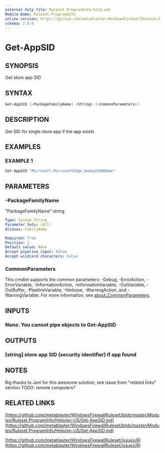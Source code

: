 ```yaml
---
external help file: Ruleset.ProgramInfo-help.xml
Module Name: Ruleset.ProgramInfo
online version: https://github.com/metablaster/WindowsFirewallRuleset/blob/master/Modules/Ruleset.ProgramInfo/Help/en-US/Get-AppSID.md
schema: 2.0.0
---
```


# Get-AppSID

## SYNOPSIS

Get store app SID

## SYNTAX

```powershell
Get-AppSID [-PackageFamilyName] <String> [<CommonParameters>]
```

## DESCRIPTION

Get SID for single store app if the app exists

## EXAMPLES

### EXAMPLE 1

```powershell
Get-AppSID "Microsoft.MicrosoftEdge_8wekyb3d8bbwe"
```

## PARAMETERS

### -PackageFamilyName

"PackageFamilyName" string

```yaml
Type: System.String
Parameter Sets: (All)
Aliases: FamilyName

Required: True
Position: 1
Default value: None
Accept pipeline input: False
Accept wildcard characters: False
```

### CommonParameters

This cmdlet supports the common parameters: -Debug, -ErrorAction, -ErrorVariable, -InformationAction, -InformationVariable, -OutVariable, -OutBuffer, -PipelineVariable, -Verbose, -WarningAction, and -WarningVariable. For more information, see [about_CommonParameters](http://go.microsoft.com/fwlink/?LinkID=113216).

## INPUTS

### None. You cannot pipe objects to Get-AppSID

## OUTPUTS

### [string] store app SID (security identifier) if app found

## NOTES

Big thanks to Jani for this awesome solution, see issue from "related links" section
TODO: remote computers?

## RELATED LINKS

[https://github.com/metablaster/WindowsFirewallRuleset/blob/master/Modules/Ruleset.ProgramInfo/Help/en-US/Get-AppSID.md](https://github.com/metablaster/WindowsFirewallRuleset/blob/master/Modules/Ruleset.ProgramInfo/Help/en-US/Get-AppSID.md)

[https://github.com/metablaster/WindowsFirewallRuleset/issues/6](https://github.com/metablaster/WindowsFirewallRuleset/issues/6)

